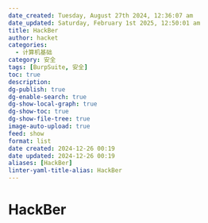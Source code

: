 ```yaml
---
date_created: Tuesday, August 27th 2024, 12:36:07 am
date_updated: Saturday, February 1st 2025, 12:50:01 am
title: HackBer
author: hacket
categories:
  - 计算机基础
category: 安全
tags: [BurpSuite, 安全]
toc: true
description: 
dg-publish: true
dg-enable-search: true
dg-show-local-graph: true
dg-show-toc: true
dg-show-file-tree: true
image-auto-upload: true
feed: show
format: list
date created: 2024-12-26 00:19
date updated: 2024-12-26 00:19
aliases: [HackBer]
linter-yaml-title-alias: HackBer
---
```


# HackBer
